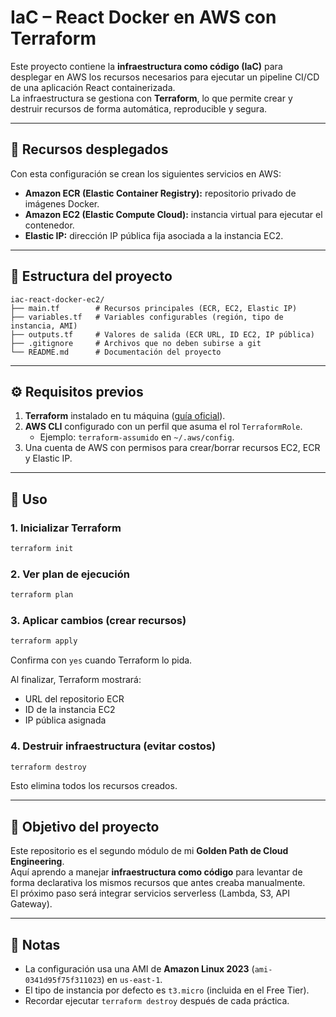 # IaC – React Docker en AWS con Terraform

Este proyecto contiene la **infraestructura como código (IaC)** para desplegar en AWS los recursos necesarios para ejecutar un pipeline CI/CD de una aplicación React containerizada.  
La infraestructura se gestiona con **Terraform**, lo que permite crear y destruir recursos de forma automática, reproducible y segura.

---

## 🚀 Recursos desplegados
Con esta configuración se crean los siguientes servicios en AWS:

- **Amazon ECR (Elastic Container Registry):** repositorio privado de imágenes Docker.  
- **Amazon EC2 (Elastic Compute Cloud):** instancia virtual para ejecutar el contenedor.  
- **Elastic IP:** dirección IP pública fija asociada a la instancia EC2.  

---

## 📂 Estructura del proyecto
```
iac-react-docker-ec2/
├── main.tf        # Recursos principales (ECR, EC2, Elastic IP)
├── variables.tf   # Variables configurables (región, tipo de instancia, AMI)
├── outputs.tf     # Valores de salida (ECR URL, ID EC2, IP pública)
├── .gitignore     # Archivos que no deben subirse a git
└── README.md      # Documentación del proyecto
```

---

## ⚙️ Requisitos previos
1. **Terraform** instalado en tu máquina ([guía oficial](https://developer.hashicorp.com/terraform/downloads)).  
2. **AWS CLI** configurado con un perfil que asuma el rol `TerraformRole`.  
   - Ejemplo: `terraform-assumido` en `~/.aws/config`.  
3. Una cuenta de AWS con permisos para crear/borrar recursos EC2, ECR y Elastic IP.

---

## 📝 Uso

### 1. Inicializar Terraform
```bash
terraform init
```

### 2. Ver plan de ejecución
```bash
terraform plan
```

### 3. Aplicar cambios (crear recursos)
```bash
terraform apply
```
Confirma con `yes` cuando Terraform lo pida.

Al finalizar, Terraform mostrará:
- URL del repositorio ECR  
- ID de la instancia EC2  
- IP pública asignada

### 4. Destruir infraestructura (evitar costos)
```bash
terraform destroy
```

Esto elimina todos los recursos creados.

---

## 🎯 Objetivo del proyecto
Este repositorio es el segundo módulo de mi **Golden Path de Cloud Engineering**.  
Aquí aprendo a manejar **infraestructura como código** para levantar de forma declarativa los mismos recursos que antes creaba manualmente.  
El próximo paso será integrar servicios serverless (Lambda, S3, API Gateway).

---

## 📌 Notas
- La configuración usa una AMI de **Amazon Linux 2023** (`ami-0341d95f75f311023`) en `us-east-1`.  
- El tipo de instancia por defecto es `t3.micro` (incluida en el Free Tier).  
- Recordar ejecutar `terraform destroy` después de cada práctica.  

